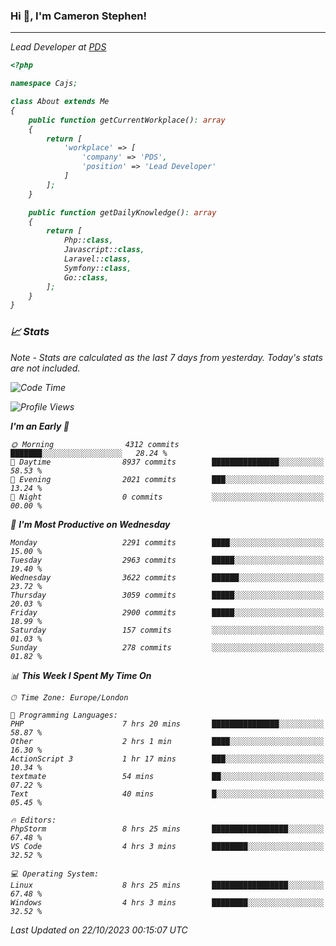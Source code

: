 ### Hi 👋, I'm Cameron Stephen!
<hr>
<p><em>Lead Developer at <a href="https://prindatasolutions.co.uk">PDS</a></p>


```php
<?php

namespace Cajs;

class About extends Me
{
    public function getCurrentWorkplace(): array
    {
        return [
            'workplace' => [
                'company' => 'PDS',
                'position' => 'Lead Developer'
            ]
        ];
    }

    public function getDailyKnowledge(): array
    {
        return [
            Php::class,
            Javascript::class,
            Laravel::class,
            Symfony::class,
            Go::class,
        ];
    }
}
```

### 📈 Stats
<p><em>Note - Stats are calculated as the last 7 days from yesterday. Today's stats are not included.</em></p>


<!--START_SECTION:waka-->
![Code Time](http://img.shields.io/badge/Code%20Time-3%2C599%20hrs%2034%20mins-blue)

![Profile Views](http://img.shields.io/badge/Profile%20Views-0-blue)

**I'm an Early 🐤** 

```text
🌞 Morning                4312 commits        ███████░░░░░░░░░░░░░░░░░░   28.24 % 
🌆 Daytime                8937 commits        ███████████████░░░░░░░░░░   58.53 % 
🌃 Evening                2021 commits        ███░░░░░░░░░░░░░░░░░░░░░░   13.24 % 
🌙 Night                  0 commits           ░░░░░░░░░░░░░░░░░░░░░░░░░   00.00 % 
```
📅 **I'm Most Productive on Wednesday** 

```text
Monday                   2291 commits        ████░░░░░░░░░░░░░░░░░░░░░   15.00 % 
Tuesday                  2963 commits        █████░░░░░░░░░░░░░░░░░░░░   19.40 % 
Wednesday                3622 commits        ██████░░░░░░░░░░░░░░░░░░░   23.72 % 
Thursday                 3059 commits        █████░░░░░░░░░░░░░░░░░░░░   20.03 % 
Friday                   2900 commits        █████░░░░░░░░░░░░░░░░░░░░   18.99 % 
Saturday                 157 commits         ░░░░░░░░░░░░░░░░░░░░░░░░░   01.03 % 
Sunday                   278 commits         ░░░░░░░░░░░░░░░░░░░░░░░░░   01.82 % 
```


📊 **This Week I Spent My Time On** 

```text
🕑︎ Time Zone: Europe/London

💬 Programming Languages: 
PHP                      7 hrs 20 mins       ███████████████░░░░░░░░░░   58.87 % 
Other                    2 hrs 1 min         ████░░░░░░░░░░░░░░░░░░░░░   16.30 % 
ActionScript 3           1 hr 17 mins        ███░░░░░░░░░░░░░░░░░░░░░░   10.34 % 
textmate                 54 mins             ██░░░░░░░░░░░░░░░░░░░░░░░   07.22 % 
Text                     40 mins             █░░░░░░░░░░░░░░░░░░░░░░░░   05.45 % 

🔥 Editors: 
PhpStorm                 8 hrs 25 mins       █████████████████░░░░░░░░   67.48 % 
VS Code                  4 hrs 3 mins        ████████░░░░░░░░░░░░░░░░░   32.52 % 

💻 Operating System: 
Linux                    8 hrs 25 mins       █████████████████░░░░░░░░   67.48 % 
Windows                  4 hrs 3 mins        ████████░░░░░░░░░░░░░░░░░   32.52 % 
```


 Last Updated on 22/10/2023 00:15:07 UTC
<!--END_SECTION:waka-->
